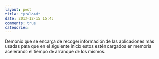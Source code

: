 ```yaml
---
layout: post
title: "preload"
date: 2013-12-15 15:45
comments: true
categories: 
---
```

Demonio que se encarga de recoger información de las aplicaciones más usadas para que en el siguiente inicio estos estén cargados en memoria acelerando el tiempo de arranque de los mismos.


